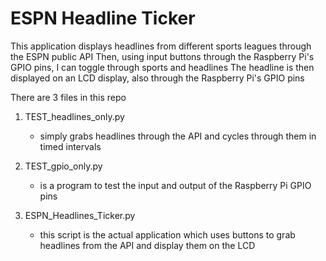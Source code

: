 ESPN Headline Ticker
====================

This application displays headlines from different sports leagues through the ESPN public API
Then, using input buttons through the Raspberry Pi's GPIO pins, I can toggle through sports and headlines
The headline is then displayed on an LCD display, also through the Raspberry Pi's GPIO pins


There are 3 files in this repo

1) TEST_headlines_only.py 
    - simply grabs headlines through the API and cycles through them in timed intervals
    
2) TEST_gpio_only.py 
    - is a program to test the input and output of the Raspberry Pi GPIO pins
    
3) ESPN_Headlines_Ticker.py
    - this script is the actual application which uses buttons to grab headlines from the API and display them on the LCD
